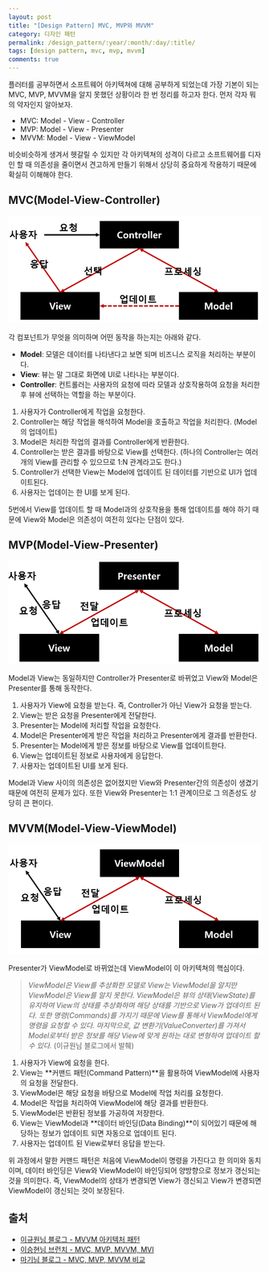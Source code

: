 ```yaml
---
layout: post
title: "[Design Pattern] MVC, MVP와 MVVM"
category: 디자인 패턴
permalink: /design_pattern/:year/:month/:day/:title/
tags: [design pattern, mvc, mvp, mvvm]
comments: true
---
```


플러터를 공부하면서 소프트웨어 아키텍쳐에 대해 공부하게 되었는데 가장 기본이 되는 MVC, MVP, MVVM을 알지 못했던 상황이라 한 번 정리를 하고자 한다. 먼저 각자 뭐의 약자인지 알아보자.

* MVC: Model - View - Controller
* MVP: Model - View - Presenter
* MVVM: Model - View - ViewModel

비슷비슷하게 생겨서 헷갈릴 수 있지만 각 아키텍쳐의 성격이 다르고 소프트웨어를 디자인 할 때 의존성을 줄이면서 견고하게 만들기 위해서 상당히 중요하게 작용하기 때문에 확실히 이해해야 한다.

## MVC(Model-View-Controller)

<img src="../../assets/post-img/design pattern/mvc.png" width="600px">

각 컴포넌트가 무엇을 의미하며 어떤 동작을 하는지는 아래와 같다.

* **Model**: 모델은 데이터를 나타낸다고 보면 되며 비즈니스 로직을 처리하는 부분이다.
* **View**: 뷰는 말 그대로 화면에 UI로 나타나는 부분이다.
* **Controller**: 컨트롤러는 사용자의 요청에 따라 모델과 상호작용하여 요청을 처리한 후 뷰에 선택하는 역할을 하는 부분이다.

1. 사용자가 Controller에게 작업을 요청한다.
2. Controller는 해당 작업을 해석하여 Model을 호출하고 작업을 처리한다. (Model의 업데이트)
3. Model은 처리한 작업의 결과를 Controller에게 반환한다.
4. Controller는 받은 결과를 바탕으로 View를 선택한다. (하나의 Controller는 여러개의 View를 관리할 수 있으므로 1:N 관계라고도 한다.)
5. Controller가 선택한 View는 Model에 업데이트 된 데이터를 기반으로 UI가 업데이트된다.
6. 사용자는 업데이는 한 UI를 보게 된다.

5번에서 View를 업데이트 할 때 Model과의 상호작용을 통해 업데이트를 해야 하기 때문에 View와 Model은 의존성이 여전히 있다는 단점이 있다.

## MVP(Model-View-Presenter)

<img src="../../assets/post-img/design pattern/mvp.png" width="600px">

Model과 View는 동일하지만 Controller가 Presenter로 바뀌었고 View와 Model은 Presenter를 통해 동작한다.

1. 사용자가 View에 요청을 받는다. 즉, Controller가 아닌 View가 요청을 받는다.
2. View는 받은 요청을 Presenter에게 전달한다.
3. Presenter는 Model에 처리할 작업을 요청한다.
4. Model은 Presenter에게 받은 작업을 처리하고 Presenter에게 결과를 반환한다.
5. Presenter는 Model에게 받은 정보를 바탕으로 View를 업데이트한다.
6. View는 업데이트된 정보로 사용자에게 응답한다.
7. 사용자는 업데이트된 UI를 보게 된다.

Model과 View 사이의 의존성은 없어졌지만 View와 Presenter간의 의존성이 생겼기 때문에 여전히 문제가 있다. 또한 View와 Presenter는 1:1 관계이므로 그 의존성도 상당히 큰 편이다.

## MVVM(Model-View-ViewModel)

<img src="../../assets/post-img/design pattern/mvvm.png" width="600px">

Presenter가 ViewModel로 바뀌었는데 ViewModel이 이 아키텍쳐의 핵심이다. 

> *ViewModel은 View를 추상화한 모델로 View는 ViewModel을 알지만 ViewModel은 View를 알지 못한다. ViewModel은 뷰의 상태(ViewState)를 유지하여 View의 상태를 추상화하며 해당 상태를 기반으로 View가 업데이트 된다. 또한 명령(Commands)를 가지기 때문에 View를 통해서 ViewModel에게 명령을 요청할 수 있다. 마지막으로, 값 변환기(ValueConverter)를 가져서 Model로부터 받은 정보를 해당 View에 맞게 원하는 대로 변형하여 업데이트 할 수 있다.* (이규원님 블로그에서 발췌)

1. 사용자가 View에 요청을 한다.
2. View는 **커맨드 패턴(Command Pattern)**을 활용하여 ViewModel에 사용자의 요청을 전달한다.
3. ViewModel은 해당 요청을 바탕으로 Model에 작업 처리를 요청한다.
4. Model은 작업을 처리하여 ViewModel에 해당 결과를 반환한다.
5. ViewModel은 반환된 정보를 가공하여 저장한다.
6. View는 ViewModel과 **데이터 바인딩(Data Binding)**이 되어있기 때문에 해당하는 정보가 업데이트 되면 자동으로 업데이트 된다.
7. 사용자는 업데이트 된 View로부터 응답을 받는다.

위 과정에서 말한 커맨드 패턴은 처음에 ViewModel이 명령을 가진다고 한 의미와 동치이며, 데이터 바인딩은 View와 ViewModel이 바인딩되어 양방향으로 정보가 갱신되는 것을 의미한다. 즉, ViewModel의 상태가 변경되면 View가 갱신되고 View가 변경되면 ViewModel이 갱신되는 것이 보장된다.

## 출처

* [이규원님 블로그 - MVVM 아키텍처 패턴](https://justhackem.wordpress.com/2017/03/05/mvvm-architectural-pattern/)
* [이승현님 브런치 - MVC, MVP, MVVM, MVI](https://brunch.co.kr/@oemilk/113)
* [마기님 블로그 - MVC, MVP, MVVM 비교](https://magi82.github.io/android-mvc-mvp-mvvm/)
